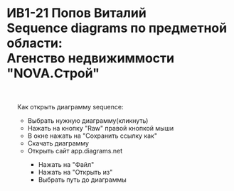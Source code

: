 <h1><b>ИВ1-21 Попов Виталий<br>Sequence diagrams по предметной области:<br>Агенство недвижиммости "NOVA.Строй"</h1></b> <br>
<ul>Как открыть диаграмму sequence:<ul><li>Выбрать нужную диаграмму(кликнуть)</li><li>Нажать на кнопку "Raw" правой кнопкой мыши</li><li>В окне нажать на "Сохранить ссылку как"</li><li>Скачать диаграмму</li><li>Открыть сайт app.diagrams.net</li><ul><li>Нажать на "Файл"</li><li>Нажать на "Открыть из"</li><li>Выбрать путь до диаграммы</li></ul></ul></ul>

